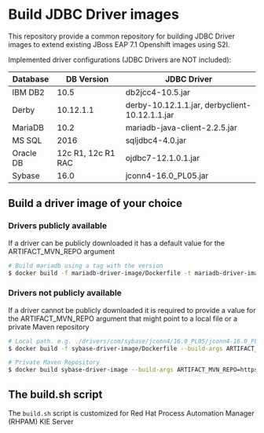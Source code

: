 # Build JDBC Driver images

This repository provide a common repository for building JDBC Driver images to extend existing JBoss EAP 7.1 Openshift images using S2I.

Implemented driver configurations (JDBC Drivers are NOT included):

| Database  | DB Version         | JDBC Driver                                   |
|-----------|--------------------|-----------------------------------------------|
| IBM DB2   | 10.5               | db2jcc4-10.5.jar                              |
| Derby     | 10.12.1.1          | derby-10.12.1.1.jar, derbyclient-10.12.1.1.jar|
| MariaDB   | 10.2               | mariadb-java-client-2.2.5.jar                 |
| MS SQL    | 2016               | sqljdbc4-4.0.jar                              |
| Oracle DB | 12c R1, 12c R1 RAC | ojdbc7-12.1.0.1.jar                           |
| Sybase    | 16.0               | jconn4-16.0_PL05.jar                          |

## Build a driver image of your choice

### Drivers publicly available

If a driver can be publicly downloaded it has a default value for the ARTIFACT_MVN_REPO argument

```bash
# Build mariadb using a tag with the version
$ docker build -f mariadb-driver-image/Dockerfile -t mariadb-driver-image:12.2 .
```

### Drivers not publicly available

If a driver cannot be publicly downloaded it is required to provide a value for the ARTIFACT_MVN_REPO argument that might point to a local file or a private Maven repository

```bash
# Local path. e.g. ./drivers/com/sybase/jconn4/16.0_PL05/jconn4-16.0_PL05.jar
$ docker build -f sybase-driver-image/Dockerfile --build-args ARTIFACT_MVN_REPO=drivers -t sybase-driver-image:16.0_PL05 .

# Private Maven Repository
$ docker build sybase-driver-image --build-args ARTIFACT_MVN_REPO=https://mvn-repo.example.com/nexus/content/groups/public -t sybase-driver-image:16.0_PL05 .
```

## The build.sh script

The `build.sh` script is customized for Red Hat Process Automation Manager (RHPAM) KIE Server
